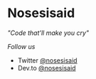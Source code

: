 
<!--

**Here are some ideas to get you started:**

🙋‍♀️ A short introduction - what is your organization all about?
🌈 Contribution guidelines - how can the community get involved?
👩‍💻 Useful resources - where can the community find your docs? Is there anything else the community should know?
🍿 Fun facts - what does your team eat for breakfast?
🧙 Remember, you can do mighty things with the power of [Markdown](https://guides.github.com/features/mastering-markdown/)
-->

# Nosesisaid
*"Code that'll make you cry"*
<!--![Banner](https://user-images.githubusercontent.com/74506415/142642273-f38e7a78-266d-42e3-8ad1-67706c30a83f.gif) -->

<!-- Welcome to Nosesisaid, here you can see our open source projects -->

*Follow us*
- Twitter [@nosesisaid](https://twitter.com/nosesisaid)
- Dev.to [@nosesisaid](https://dev.to/Nosesisaid)
